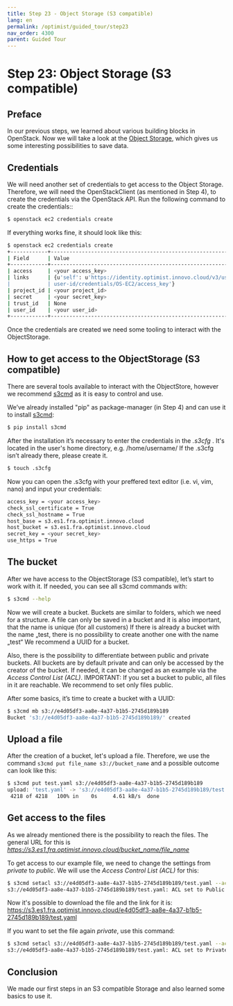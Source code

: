 ```yaml
---
title: Step 23 - Object Storage (S3 compatible)
lang: en
permalink: /optimist/guided_tour/step23
nav_order: 4300
parent: Guided Tour
---
```


Step 23: Object Storage (S3 compatible)
=================================================

Preface
-------

In our previous steps, we learned about various building blocks in OpenStack.
Now we will take a look at the [Object Storage](https://en.wikipedia.org/wiki/Object_storage), which gives us some interesting possibilities to save data.


Credentials
-----

We will need another set of credentials to get access to the Object Storage.
Therefore, we will need the OpenStackClient (as mentioned in Step 4), to create the credentials via the OpenStack API.
Run the following command to create the credentials::

```bash
$ openstack ec2 credentials create
```

If everything works fine, it should look like this: 

```bash
$ openstack ec2 credentials create
+------------+-----------------------------------------------------------------+
| Field      | Value                                                           |
+------------+-----------------------------------------------------------------+
| access     | <your access_key>                                               |
| links      | {u'self': u'https://identity.optimist.innovo.cloud/v3/users/    |
|            | user-id/credentials/OS-EC2/access_key'}                         |
| project_id | <your project_id>                                               |
| secret     | <your secret_key>                                               |
| trust_id   | None                                                            |
| user_id    | <your user_id>                                                  |
+------------+-----------------------------------------------------------------+
```

Once the credentials are created we need some tooling to interact with the ObjectStorage.

How to get access to the ObjectStorage (S3 compatible) 
---------

There are several tools available to interact with the ObjectStore, however we recommend [s3cmd](https://s3tools.org/s3cmd) as it is easy to control and use.

We’ve already installed "pip" as package-manager (in Step 4) and can use it to install  [s3cmd](https://s3tools.org/s3cmd): 

```bash
$ pip install s3cmd
```

After the installation it’s necessary to enter the credentials in the *.s3cfg* .
It's located in the user's home directory, e.g. /home/username/ 
If the .s3cfg isn’t already there, please create it. 

```bash
$ touch .s3cfg
```

Now you can open the .s3cfg with your preffered text editor (i.e. vi, vim, nano) and input your credentials:

```bash
access_key = <your access_key> 
check_ssl_certificate = True
check_ssl_hostname = True
host_base = s3.es1.fra.optimist.innovo.cloud
host_bucket = s3.es1.fra.optimist.innovo.cloud
secret_key = <your secret_key>      
use_https = True
```

The bucket
---------

After we have access to the ObjectStorage (S3 compatible), let’s start to work with it.
If needed, you can see all s3cmd commands with:

```bash
$ s3cmd --help
```

Now we will create a bucket.
Buckets are similar to folders, which we need for a structure.
A file can only be saved in a bucket and it is also important, that the name is unique (for all customers)
If there is already a bucket with the name „test, there is no possibility to create another one with the name „test“
We recommend a UUID for a bucket.

Also, there is the possibility to differentiate between public and private buckets.
All buckets are by default private and can only be accessed by the creator of the bucket.
If needed, it can be changed as an example via the *Access Control List (ACL)*.
IMPORTANT: If you set a bucket to public, all files in it are reachable. We recommend to set only files public.


After some basics, it’s time to create a bucket with a UUID:

```bash
$ s3cmd mb s3://e4d05df3-aa8e-4a37-b1b5-2745d189b189
Bucket 's3://e4d05df3-aa8e-4a37-b1b5-2745d189b189/' created
```

Upload a file
---------

After the creation of a bucket, let's upload a file.
Therefore, we use the command `s3cmd put file_name s3://bucket_name` and a possible outcome can look like this:

```bash
$ s3cmd put test.yaml s3://e4d05df3-aa8e-4a37-b1b5-2745d189b189
upload: 'test.yaml' -> 's3://e4d05df3-aa8e-4a37-b1b5-2745d189b189/test.yaml'  [1 of 1]
 4218 of 4218   100% in    0s     4.61 kB/s  done
```

Get access to the files
---------

As we already mentioned there is the possibility to reach the files. The general URL for this is *https://s3.es1.fra.optimist.innovo.cloud/bucket_name/file_name*

To get access to our example file, we need to change the settings from *private* to *public*. 
We will use the *Access Control List (ACL)* for this:

```bash
$ s3cmd setacl s3://e4d05df3-aa8e-4a37-b1b5-2745d189b189/test.yaml --acl-public
s3://e4d05df3-aa8e-4a37-b1b5-2745d189b189/test.yaml: ACL set to Public  [1 of 1]
```

Now it's possible to download the file and the link for it is:
https://s3.es1.fra.optimist.innovo.cloud/e4d05df3-aa8e-4a37-b1b5-2745d189b189/test.yaml

If you want to set the file again *private*, use this command:

```bash
$ s3cmd setacl s3://e4d05df3-aa8e-4a37-b1b5-2745d189b189/test.yaml --acl-private
s3://e4d05df3-aa8e-4a37-b1b5-2745d189b189/test.yaml: ACL set to Private  [1 of 1]
```

Conclusion
---------

We made our first steps in an S3 compatible Storage and also learned some basics to use it. 
